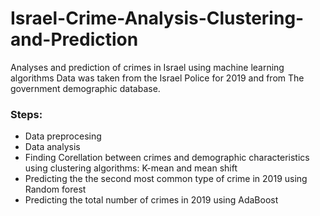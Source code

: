 # Israel-Crime-Analysis-Clustering-and-Prediction
Analyses and prediction of crimes in Israel using machine learning algorithms 
Data was taken from the Israel Police for 2019 and from The government demographic database.

### Steps:
- Data preprocesing
- Data analysis 
- Finding Corellation between crimes and demographic characteristics using clustering algorithms: K-mean and mean shift
- Predicting the the second most common type of crime in 2019 using Random forest
- Predicting the total number of crimes in 2019 using AdaBoost


